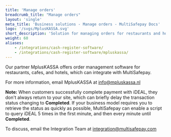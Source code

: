 ```yaml
---
title: 'Manage orders'
breadcrumb_title: "Manage orders"
layout: 'single'
meta_title: 'Business solutions - Manage orders - MultiSafepay Docs'
logo: '/svgs/MplusKASSA.svg'
short_description: 'Solution for managing orders for restaurants and hotels by MplusKASSA.'
weight: 60
aliases:
    - /integrations/cash-register-software/
    - /integrations/cash-register-software/mpluskassa/
---
```


Our partner MplusKASSA offers order management software for restaurants, cafes, and hotels, which can integrate with MultiSafepay.

For more information, email MplusKASSA at <info@mpluskassa.nl>

**Note:** When customers successfully complete payment with iDEAL, they don't always return to your site, which can briefly delay the transaction status changing to **Completed**. If your business model requires you to retrieve the status as quickly as possible, MultiSafepay can enable a script to query iDEAL 5 times in the first minute, and then every minute until **Completed**.  

To discuss, email the Integration Team at <integration@multisafepay.com>